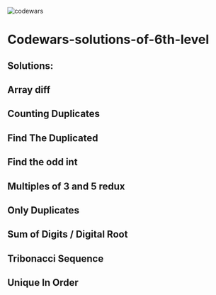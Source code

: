 ![codewars](https://user-images.githubusercontent.com/68942106/93658163-f4550780-f9ed-11ea-96b6-c7cf7910de62.png)


# Codewars-solutions-of-6th-level
## Solutions:

## Array diff
## Counting Duplicates
## Find The Duplicated
## Find the odd int
## Multiples of 3 and 5 redux
## Only Duplicates
## Sum of Digits / Digital Root
## Tribonacci Sequence
## Unique In Order

